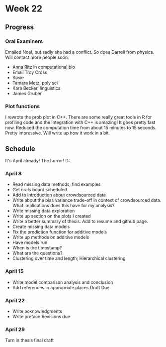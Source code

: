 # Week 22

## Progress

### Oral Examiners

Emailed Noel, but sadly she had a conflict. So does Darrell from physics. Will
contact more people soon.

- Anna Ritz in computational bio
- Email Troy Cross
- Susie
- Tamara Metz, poly sci
- Kara Becker, linguistics
- James Gruber


### Plot functions

I rewrote the prob plot in C++. There are some really great tools in R for
profiling code and the integration with C++ is amazing! It goes pretty fast now.
Reduced the computation time from about 15 minutes to 15 seconds. Pretty
impressive. Will write up how it work in a bit.

## Schedule

It's April already! The horror! D:

### April 8
- Read missing data methods, find examples
- Get orals board scheduled
- Add to introduction about crowdsourced data
- Write about the bias variance trade-off in context of crowdsourced data. What
  implications does this have for my analysis?
- Write missing data exploration
- Write up section on the plots I created
- Write a better summary of thesis. Add to resume and github page.
- Create missing data models
- Fix the prediction function for additive models
- Write up methods on additive models
- Have models run
- When is the timestamp?
- What are the questions?
- Clustering over time and length; Hierarchical clustering
### April 15
- Write model comparison analysis and conclusion
- Add references in appropriate places
Draft Due
### April 22
- Write acknowledgments
- Write preface
Revisions due
### April 29
Turn in thesis final draft

